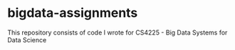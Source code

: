 # bigdata-assignments
This repository consists of code I wrote for CS4225 - Big Data Systems for Data Science
